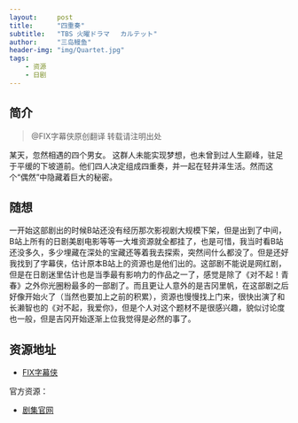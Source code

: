 ```yaml
---
layout:     post
title:      "四重奏"
subtitle:   "TBS 火曜ドラマ 　カルテット"
author:     "三岛鳗鱼"
header-img: "img/Quartet.jpg"
tags:
    - 资源
    - 日剧
---
```


## 简介
>@FIX字幕侠原创翻译 转载请注明出处

某天，忽然相遇的四个男女。
这群人未能实现梦想，也未曾到过人生巅峰，驻足于平缓的下坡道前。他们四人决定组成四重奏，并一起在轻井泽生活。然而这个“偶然”中隐藏着巨大的秘密。

## 随想

一开始这部剧出的时候B站还没有经历那次影视剧大规模下架，但是出到了中间，B站上所有的日剧美剧电影等等一大堆资源就全都挂了，也是可惜，我当时看B站还没多久，多少埋藏在深处的宝藏还等着我去探索，突然间什么都没了。但是还好我找到了字幕侠，估计原本B站上的资源也是他们出的。这部剧不能说是网红剧，但是在日剧迷里估计也是当季最有影响力的作品之一了，感觉是除了《对不起！青春》之外你光圈粉最多的一部剧了。而且更让人意外的是吉冈里帆，在这部剧之后好像开始火了（当然也要加上之前的积累），资源也慢慢找上门来，很快出演了和长濑智也的《对不起，我爱你》，但是个人对这个题材不是很感兴趣，貌似讨论度也一般，但是吉冈开始逐渐上位我觉得是必然的事了。

## 资源地址

* [FIX字幕侠](http://www.zimuxia.cn/portfolio/%E5%9B%9B%E9%87%8D%E5%A5%8F)

官方资源：

* [剧集官网](http://www.tbs.co.jp/quartet2017/)
